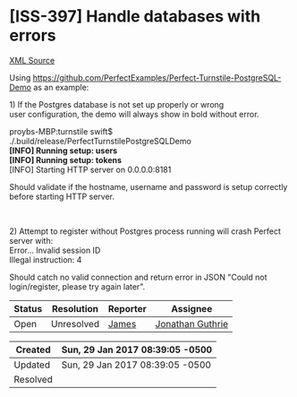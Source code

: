 # [ISS-397] Handle databases with errors

[XML Source](../xml/ISS-397.xml)
<p><p>Using <a href="https://github.com/PerfectExamples/Perfect-Turnstile-PostgreSQL-Demo" class="external-link" rel="nofollow">https://github.com/PerfectExamples/Perfect-Turnstile-PostgreSQL-Demo</a> as an example:</p>

<p>1) If the Postgres database is not set up properly or wrong user configuration, the demo will always show in bold without error.</p>

<p>proybs-MBP:turnstile swift$ ./.build/release/PerfectTurnstilePostgreSQLDemo<br/>
<b><span class="error">&#91;INFO&#93;</span> Running setup: users</b><br/>
<b><span class="error">&#91;INFO&#93;</span> Running setup: tokens</b><br/>
<span class="error">&#91;INFO&#93;</span> Starting HTTP server on 0.0.0.0:8181</p>

<p>Should validate if the hostname, username and password is setup correctly before starting HTTP server.</p>

<p> </p>

<p>2) Attempt to register without Postgres process running will crash Perfect server with:<br/>
Error... Invalid session ID<br/>
Illegal instruction: 4</p>

<p>Should catch no valid connection and return error in JSON "Could not login/register, please try again later".</p></p>





Status|Resolution|Reporter|Assignee
------|----------|--------|--------
Open|Unresolved|[James](Lei)|[Jonathan Guthrie]($jono)





Created|Sun, 29 Jan 2017 08:39:05 -0500
-------|--------------
Updated|Sun, 29 Jan 2017 08:39:05 -0500
Resolved|




